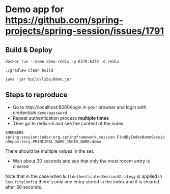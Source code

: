 # Demo app for https://github.com/spring-projects/spring-session/issues/1791
## Build & Deploy

```docker run --name demo-redis -p 6379:6379 -d redis```

```./gradlew clean build```

```java -jar build/libs/demo.jar``` 

## Steps to reproduce

- Go to http://localhost:8080/login in your browser and login with credentials `demo/password`
- Repeat authentication process **multiple times**
- Then go to redis-cli and see the content of the index

```SMEMBERS spring:session:index:org.springframework.session.FindByIndexNameSessionRepository.PRINCIPAL_NAME_INDEX_NAME:demo```

There should be multiple values in the set.

- Wait about 30 seconds and see that only the most recent entry is cleared

Note that in the case when `NullAuthenticatedSessionStrategy` is applied in `SecurityConfig` 
there's only one entry stored in the index and it is cleared after 30 seconds. 
